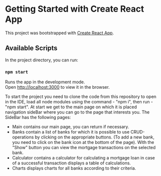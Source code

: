 # Getting Started with Create React App

This project was bootstrapped with [Create React App](https://github.com/facebook/create-react-app).

## Available Scripts

In the project directory, you can run:

### `npm start`

Runs the app in the development mode.\
Open [http://localhost:3000](http://localhost:3000) to view it in the browser.

To start the project you need to clone the code from this repository to open in the IDE, load all node modules using the command - "npm i", then run - "npm start". At start we get to the main page on which it is placed navigation sideBar where you can go to the page that interests you. The SideBar has the following pages:
- Main contains our main page, you can return if necessary.
- Banks contain a list of banks for which it is possible to use CRUD-operations by clicking on the appropriate buttons. (To add a new bank, you need to click on the bank icon at the bottom of the page). With the "Show" button you can view the mortgage transactions on the selected bank.
- Calculator contains a calculator for calculating a mortgage loan in case of a successful transaction displays a table of calculations.
- Charts displays charts for all banks according to their criteria.
